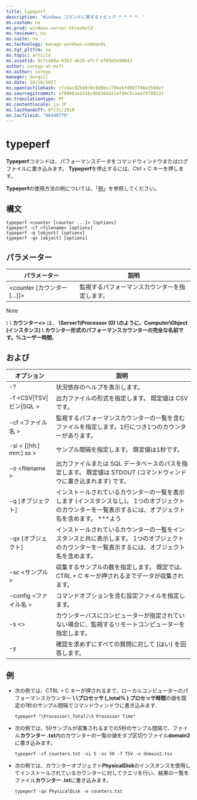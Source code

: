 ```yaml
---
title: typeperf
description: 'Windows コマンドに関するトピック * * * *- '
ms.custom: na
ms.prod: windows-server-threshold
ms.reviewer: na
ms.suite: na
ms.technology: manage-windows-commands
ms.tgt_pltfrm: na
ms.topic: article
ms.assetid: 0c7ca89a-03b3-4626-afcf-ef8565e90043
author: coreyp-at-msft
ms.author: coreyp
manager: dongill
ms.date: 10/16/2017
ms.openlocfilehash: cfcbac82b88c0c8d8bcc706ebfd807f96e359de7
ms.sourcegitcommit: af80963a1d16c0b836da31efd9c5caaaf6708133
ms.translationtype: MT
ms.contentlocale: ja-JP
ms.lasthandoff: 07/31/2019
ms.locfileid: "66440779"
---
```

# <a name="typeperf"></a>typeperf



**Typeperf**コマンドは、パフォーマンスデータをコマンドウィンドウまたはログファイルに書き込みます。 **Typeperf**を停止するには、Ctrl + C キーを押します。

**Typeperf**の使用方法の例については、「[例](#BKMK_EXAMPLES)」を参照してください。

## <a name="syntax"></a>構文

```
typeperf <counter [counter ...]> [options]
typeperf -cf <filename> [options]
typeperf -q [object] [options]
typeperf -qx [object] [options]
```

## <a name="parameters"></a>パラメーター

|パラメーター|説明|
|---------|-----------|
|\<counter [カウンター [...]]>|監視するパフォーマンスカウンターを指定します。|

> [!NOTE]
> *\\ \\* **カウンター\<>** は、  **\\Server1\Processor (0) \\のように、Computer\Object (インスタンス) \ カウンター形式のパフォーマンスカウンターの完全な名前です。\%ユーザー時間**。

## <a name="options"></a>および

|                   オプション                   |                                                         説明                                                          |
|--------------------------------------------|------------------------------------------------------------------------------------------------------------------------------|
|                     -?                     |                                               状況依存のヘルプを表示します。                                               |
| -f \<CSV&verbar;TSV&verbar;ビン&verbar;SQL > |                                    出力ファイルの形式を指定します。 既定値は CSV です。                                     |
|              -cf \<ファイル名 >               |              監視するパフォーマンスカウンターの一覧を含むファイルを指定します。1行につき1つのカウンターがあります。               |
|             -si < [[hh:] mm:] ss >             |                                  サンプル間隔を指定します。 既定値は1秒です。                                   |
|               -o \<filename >               |     出力ファイルまたは SQL データベースのパスを指定します。 既定値は STDOUT (コマンドウィンドウに書き込まれます) です。      |
|                -q [オブジェクト]                 | インストールされているカウンターの一覧を表示します (インスタンスなし)。 1つのオブジェクトのカウンターを一覧表示するには、オブジェクト名を含めます。 \*\*\*よう |
|                -qx [オブジェクト]                |        インストールされているカウンターの一覧をインスタンスと共に表示します。 1つのオブジェクトのカウンターを一覧表示するには、オブジェクト名を含めます。        |
|               -sc \<サンプル >               |             収集するサンプルの数を指定します。 既定では、CTRL + C キーが押されるまでデータが収集されます。              |
|            -config \<ファイル名 >             |                                    コマンドオプションを含む設定ファイルを指定します。                                     |
|            -s \<>             |                   カウンターパスにコンピューターが指定されていない場合に、監視するリモートコンピューターを指定します。                    |
|                     -y                     |                                        確認を求めずにすべての質問に対して [はい] を回答します。                                        |

## <a name="BKMK_EXAMPLES"></a>例

- 次の例では、CTRL + C キーが押されるまで、ローカルコンピューターのパフォーマンスカウンター  **\\ \\プロセッサ (_total\% ) プロセッサ時間**の値を既定の1秒のサンプル間隔でコマンドウィンドウに書き込みます.  
  ```
  typeperf "\Processor(_Total)\% Processor Time"
  ```  
- 次の例では、50サンプルが収集されるまでの5秒のサンプル間隔で、ファイル**カウンター .txt**内のカウンターの一覧の値をタブ区切りファイル**domain2**に書き込みます。  
  ```
  typeperf -cf counters.txt -si 5 -sc 50 -f TSV -o domain2.tsv
  ```  
- 次の例では、カウンターオブジェクト**PhysicalDisk**のインスタンスを使用してインストールされているカウンターに対してクエリを行い、結果の一覧をファイル**カウンター .txt**に書き込みます。  
  ```
  typeperf -qx PhysicalDisk -o counters.txt
  ```
